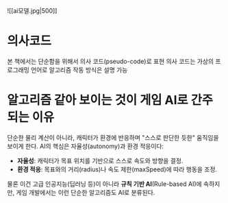 ![[ai모델.jpg|500]]
# 의사코드

본 책에서는 단순함을 위해서 의사 코드(pseudo-code)로 표현
의사 코드는 가상의 프로그래밍 언어로 알고리즘 작동 방식은 설명 가능

# 알고리즘 같아 보이는 것이 게임 AI로 간주되는 이유

단순한 물리 계산이 아니라, 캐릭터가 환경에 반응하며 "스스로 판단한 듯한" 움직임을 보이게 한다. AI의 핵심은 자율성(autonomy)과 환경 적응이다:

- **자율성**: 캐릭터가 목표 위치를 기반으로 스스로 속도와 방향을 결정.
- **환경 적응**: 목표와의 거리(radius)나 속도 제한(maxSpeed)에 따라 행동을 조정.

물론 이건 고급 인공지능(딥러닝 등)이 아니라 **규칙 기반 AI**(Rule-based AI)에 속하지만, 게임 개발에서는 이런 단순한 알고리즘도 AI로 분류된다.
